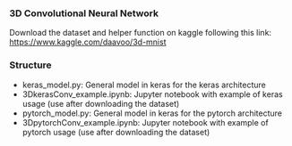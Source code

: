 ### 3D Convolutional Neural Network

Download the dataset and helper function on kaggle following this link: 
https://www.kaggle.com/daavoo/3d-mnist

### Structure
- keras_model.py: General model in keras for the keras architecture
- 3DkerasConv_example.ipynb: Jupyter notebook with example of keras usage (use after downloading the dataset) 
- pytorch_model.py: General model in keras for the pytorch architecture
- 3DpytorchConv_example.ipynb: Jupyter notebook with example of pytorch usage (use after downloading the dataset)
